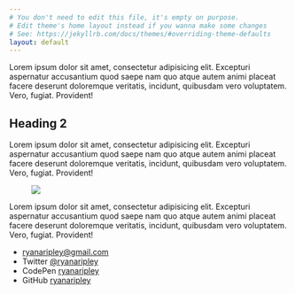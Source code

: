 ```yaml
---
# You don't need to edit this file, it's empty on purpose.
# Edit theme's home layout instead if you wanna make some changes
# See: https://jekyllrb.com/docs/themes/#overriding-theme-defaults
layout: default
---
```


  <p>Lorem ipsum dolor sit amet, consectetur adipisicing elit. Excepturi aspernatur accusantium quod saepe nam quo atque autem animi placeat facere deserunt doloremque veritatis, incidunt, quibusdam vero voluptatem. Vero, fugiat. Provident!</p>

  <h2>Heading 2</h2>
  <p>Lorem ipsum dolor sit amet, consectetur adipisicing elit. Excepturi aspernatur accusantium quod saepe nam quo atque autem animi placeat facere deserunt doloremque veritatis, incidunt, quibusdam vero voluptatem. Vero, fugiat. Provident!</p>
  <figure>
    <img src="http://placehold.it/1400x900" />
  </figure>
  <p>Lorem ipsum dolor sit amet, consectetur adipisicing elit. Excepturi aspernatur accusantium quod saepe nam quo atque autem animi placeat facere deserunt doloremque veritatis, incidunt, quibusdam vero voluptatem. Vero, fugiat. Provident!</p>

  <ul class="contact">
    <li><a href="mailto:ryanaripley@gmail.com">ryanaripley@gmail.com</a></li>
    <li>Twitter <a href="https://twitter.com/ryanaripley">@ryanaripley</a></li>
    <li>CodePen <a href="http://codepen.io/ryanaripley/">ryanaripley</a></li>
    <li>GitHub <a href="https://github.com/ryanaripley">ryanaripley</a></li>
  </ul>

